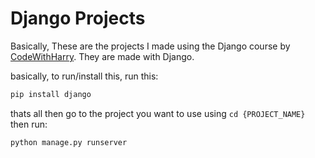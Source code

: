 # Django Projects
Basically, These are the projects I made using the Django course by [CodeWithHarry](https://youtube.com/@CodeWithHarry).
They are made with Django.

basically, to run/install this, run this:
```bash
pip install django
```
thats all then go to the project you want to use using `cd {PROJECT_NAME}` then run:
```bash
python manage.py runserver
```
